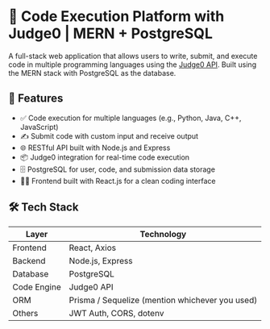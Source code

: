 # 🧠 Code Execution Platform with Judge0 | MERN + PostgreSQL

A full-stack web application that allows users to write, submit, and execute code in multiple programming languages using the [Judge0 API](https://judge0.com/). Built using the MERN stack with PostgreSQL as the database.

## 🚀 Features

- ✅ Code execution for multiple languages (e.g., Python, Java, C++, JavaScript)
- ✍️ Submit code with custom input and receive output
- 🌐 RESTful API built with Node.js and Express
- 📦 Judge0 integration for real-time code execution
- 🗄️ PostgreSQL for user, code, and submission data storage
- 👨‍💻 Frontend built with React.js for a clean coding interface

## 🛠️ Tech Stack

| Layer       | Technology         |
|-------------|--------------------|
| Frontend    | React, Axios       |
| Backend     | Node.js, Express   |
| Database    | PostgreSQL         |
| Code Engine | Judge0 API         |
| ORM         | Prisma / Sequelize (mention whichever you used) |
| Others      | JWT Auth, CORS, dotenv |


